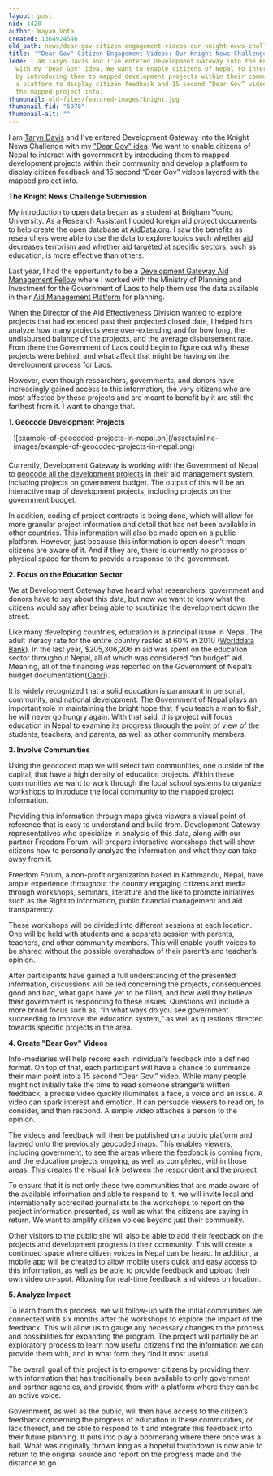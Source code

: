 ```yaml
---
layout: post
nid: 1420
author: Wayan Vota
created: 1364924546
old_path: news/dear-gov-citizen-engagement-videos-our-knight-news-challenge-entry
title: '"Dear Gov" Citizen Engagement Videos: Our Knight News Challenge Entry'
lede: I am Taryn Davis and I've entered Development Gateway into the Knight News Challenge
  with my "Dear Gov" idea. We want to enable citizens of Nepal to interact with government
  by introducing them to mapped development projects within their community and develop
  a platform to display citizen feedback and 15 second “Dear Gov” videos layered with
  the mapped project info.
thumbnail: old-files/featured-images/knight.jpg
thumbnail-fid: "5978"
thumbnail-alt: ""
---
```


I am [Taryn Davis](http://www.linkedin.com/pub/taryn-davis/20/135/119) and I've entered Development Gateway into the Knight News Challenge with my ["Dear Gov" idea](https://www.newschallenge.org/open/open-government/submission/dear-gov-could-you-please-send-more-teachers-201d-/). We want to enable citizens of Nepal to interact with government by introducing them to mapped development projects within their community and develop a platform to display citizen feedback and 15 second “Dear Gov” videos layered with the mapped project info.

**The Knight News Challenge Submission**

My introduction to open data began as a student at Brigham Young University. As a Research Assistant I coded foreign aid project documents to help create the open database at [AidData.org](http://AidData.org). I saw the benefits as researchers were able to use the data to explore topics such whether [aid decreases terrorism](http://link.springer.com/article/10.1007%2Fs11127-011-9875-y) and whether aid targeted at specific sectors, such as education, is more effective than others.

Last year, I had the opportunity to be a [Development Gateway Aid Management Fellow](/news/how-aid-management-fellowships-benefit-governments) where I worked with the Ministry of Planning and Investment for the Government of Laos to help them use the data available in their [Aid Management Platform](/programs/aid-management-program) for planning.

When the Director of the Aid Effectiveness Division wanted to explore projects that had extended past their projected closed date, I helped him analyze how many projects were over-extending and for how long, the undisbursed balance of the projects, and the average disbursement rate. From there the Government of Laos could begin to figure out why these projects were behind, and what affect that might be having on the development process for Laos.

However, even though researchers, governments, and donors have increasingly gained access to this information, the very citizens who are most affected by these projects and are meant to benefit by it are still the farthest from it. I want to change that.

**1. Geocode Development Projects**

<div style="float:right;margin-left:10px;margin-bottom:20px;">![example-of-geocoded-projects-in-nepal.pn](/assets/inline-images/example-of-geocoded-projects-in-nepal.png)</div>

Currently, Development Gateway is working with the Government of Nepal to [geocode all the development projects](/Services/Geocoding-and-Data-Visualization) in their aid management system, including projects on government budget. The output of this will be an interactive map of development projects, including projects on the government budget.

In addition, coding of project contracts is being done, which will allow for more granular project information and detail that has not been available in other countries. This information will also be made open on a public platform. However, just because this information is open doesn’t mean citizens are aware of it. And if they are, there is currently no process or physical space for them to provide a response to the government.

**2. Focus on the Education Sector**

We at Development Gateway have heard what researchers, government and donors have to say about this data, but now we want to know what the citizens would say after being able to scrutinize the development down the street.

Like many developing countries, education is a principal issue in Nepal. The adult literacy rate for the entire country rested at 60% in 2010 ([Worlddata Bank](http://databank.worldbank.org/ddp/home.do?Step=3&id=4)). In the last year, $205,306,206 in aid was spent on the education sector throughout Nepal, all of which was considered “on budget” aid. Meaning, all of the financing was reported on the Government of Nepal’s budget documentation([Cabri](https://docs.google.com/file/d/0B6PjlNDYA1mARHBZUjcxZUxfQWM/edit?usp=sharing)).

It is widely recognized that a solid education is paramount in personal, community, and national development. The Government of Nepal plays an important role in maintaining the bright hope that if you teach a man to fish, he will never go hungry again. With that said, this project will focus education in Nepal to examine its progress through the point of view of the students, teachers, and parents, as well as other community members.

**3. Involve Communities**

Using the geocoded map we will select two communities, one outside of the capital, that have a high density of education projects. Within these communities we want to work through the local school systems to organize workshops to introduce the local community to the mapped project information.

Providing this information through maps gives viewers a visual point of reference that is easy to understand and build from. Development Gateway representatives who specialize in analysis of this data, along with our partner Freedom Forum, will prepare interactive workshops that will show citizens how to personally analyze the information and what they can take away from it.

Freedom Forum, a non-profit organization based in Kathmandu, Nepal, have ample experience throughout the country engaging citizens and media through workshops, seminars, literature and the like to promote initiatives such as the Right to Information, public financial management and aid transparency.

These workshops will be divided into different sessions at each location. One will be held with students and a separate session with parents, teachers, and other community members. This will enable youth voices to be shared without the possible overshadow of their parent’s and teacher’s opinion.

After participants have gained a full understanding of the presented information, discussions will be led concerning the projects, consequences good and bad, what gaps have yet to be filled, and how well they believe their government is responding to these issues. Questions will include a more broad focus such as, “In what ways do you see government succeeding to improve the education system,” as well as questions directed towards specific projects in the area.

**4. Create "Dear Gov" Videos**

Info-mediaries will help record each individual’s feedback into a defined format. On top of that, each participant will have a chance to summarize their main point into a 15 second “Dear Gov,” video. While many people might not initially take the time to read someone stranger’s written feedback, a precise video quickly illuminates a face, a voice and an issue. A video can spark interest and emotion. It can persuade viewers to read on, to consider, and then respond. A simple video attaches a person to the opinion.

The videos and feedback will then be published on a public platform and layered onto the previously geocoded maps. This enables viewers, including government, to see the areas where the feedback is coming from, and the education projects ongoing, as well as completed, within those areas. This creates the visual link between the respondent and the project.

To ensure that it is not only these two communities that are made aware of the available information and able to respond to it, we will invite local and internationally accredited journalists to the workshops to report on the project information presented, as well as what the citizens are saying in return. We want to amplify citizen voices beyond just their community.

Other visitors to the public site will also be able to add their feedback on the projects and development progress in their community. This will create a continued space where citizen voices in Nepal can be heard. In addition, a mobile app will be created to allow mobile users quick and easy access to this information, as well as be able to provide feedback and upload their own video on-spot. Allowing for real-time feedback and videos on location.

**5. Analyze Impact**

To learn from this process, we will follow-up with the initial communities we connected with six months after the workshops to explore the impact of the feedback. This will allow us to gauge any necessary changes to the process and possibilities for expanding the program. The project will partially be an exploratory process to learn how useful citizens find the information we can provide them with, and in what form they find it most useful.

The overall goal of this project is to empower citizens by providing them with information that has traditionally been available to only government and partner agencies, and provide them with a platform where they can be an active voice.

Government, as well as the public, will then have access to the citizen’s feedback concerning the progress of education in these communities, or lack thereof, and be able to respond to it and integrate this feedback into their future planning. It puts into play a boomerang where there once was a ball. What was originally thrown long as a hopeful touchdown is now able to return to the original source and report on the progress made and the distance to go.


